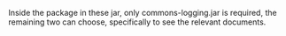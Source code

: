 Inside the package in these jar, only commons-logging.jar is required, the remaining two can choose, 
specifically to see the relevant documents.